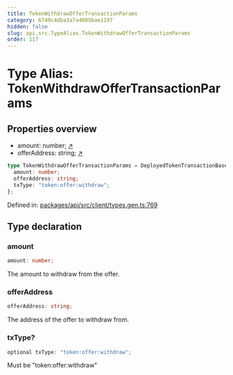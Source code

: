 ```yaml
---
title: TokenWithdrawOfferTransactionParams
category: 6749c4dba3a7a4005bae1197
hidden: false
slug: api.src.TypeAlias.TokenWithdrawOfferTransactionParams
order: 117
---
```


# Type Alias: TokenWithdrawOfferTransactionParams

## Properties overview

- amount:  number; [↗](#amount)
- offerAddress:  string; [↗](#offeraddress)

```ts
type TokenWithdrawOfferTransactionParams = DeployedTokenTransactionBaseParams & {
  amount: number;
  offerAddress: string;
  txType: "token:offer:withdraw";
};
```

Defined in: [packages/api/src/client/types.gen.ts:769](https://github.com/zkcloudworker/minatokens-lib/blob/main/packages/api/src/client/types.gen.ts#L769)

## Type declaration

### amount

```ts
amount: number;
```

The amount to withdraw from the offer.

### offerAddress

```ts
offerAddress: string;
```

The address of the offer to withdraw from.

### txType?

```ts
optional txType: "token:offer:withdraw";
```

Must be "token:offer:withdraw"
